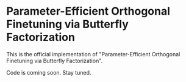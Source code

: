# Parameter-Efficient Orthogonal Finetuning via Butterfly Factorization

This is the official implementation of "Parameter-Efficient Orthogonal Finetuning via Butterfly Factorization". 

Code is coming soon. Stay tuned.
